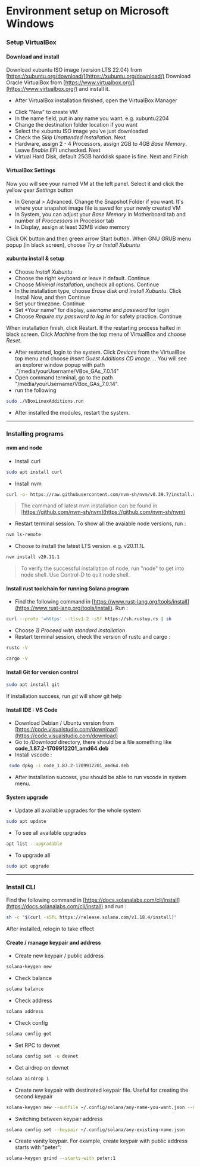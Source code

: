 # Environment setup on Microsoft Windows
### Setup VirtualBox
#### Download and install
Download xubuntu ISO image (version LTS 22.04) from [https://xubuntu.org/download/](https://xubuntu.org/download/)
Download Oracle VirtualBox from [https://www.virtualbox.org/](https://www.virtualbox.org/) and install it.
- After VirtualBox installation finished, open the VirtualBox Manager
<!-- ![VirtualBox](https://drive.google.com/file/d/1GLH0jaOVHXgdyFN_19wY3Fckqxxe_9FL/view?usp=sharing) -->
- Click "New" to create VM
- In the name field, put in any name you want. e.g. xubuntu2204
- Change the destination folder location if you want
- Select the xubuntu ISO image you've just downloaded
- Check the *Skip Unattended Installation*. Next
- Hardware, assign 2 - 4 Processors, assign 2GB to 4GB *Base Memory*. Leave *Enable EFI* unchecked. Next
- Virtual Hard Disk, default 25GB harddisk space is fine. Next and Finish

#### VirtualBox Settings
Now you will see your named VM at the left panel. Select it and click the yellow gear *Settings* button
- In General > Advanced. Change the Snapshot Folder if you want. It's where your snapshot image file is saved for your newly created VM
- In System, you can adjust your *Base Memory* in Motherboard tab and number of *Proccessors* in Processor tab
- In Display, assign at least 32MB video memory

Click OK button and then green arrow Start button.
When GNU GRUB menu popup (in black screen), choose *Try or Install Xubuntu*

#### xubuntu install & setup
- Choose *Install Xubuntu*
- Choose the right keyboard or leave it default. Continue
- Choose *Minimal installation*, uncheck all options. Continue
- In the installation type, choose *Erase disk and install Xubuntu*. Click Install Now, and then Continue
- Set your timezone. Continue
- Set *Your name" for display, *username* and *password* for login
- Choose *Require my password to log in* for safety practice. Continue

When installation finish, click Restart. If the restarting process halted in black screen. Click *Machine* from the top menu of VirtualBox and choose *Reset*.

- After restarted, login to the system. Click *Devices* from the VirtualBox top menu and choose *Insert Guest Additions CD image...*. You will see an explorer window popup with path ."/media/yourUsername/VBox_GAs_7.0.14"
- Open command terminal, go to the path "/media/yourUsername/VBox_GAs_7.0.14".
- run the following
```sh
sudo ./VBoxLinuxAdditions.run
```
- After installed the modules, restart the system.
---
### Installing programs
#### nvm and node
- Install curl
```sh
sudo apt install curl
```
- Install nvm
```sh
curl -o- https://raw.githubusercontent.com/nvm-sh/nvm/v0.39.7/install.sh | bash
```
>The command of latest nvm installation can be found in [https://github.com/nvm-sh/nvm](https://github.com/nvm-sh/nvm)

- Restart terminal session. To show all the avaiable node versions, run :
```sh
nvm ls-remote
```
- Choose to install the latest LTS version. e.g. v20.11.1L
```sh
nvm install v20.11.1
```
>To verify the successful installation of node, run "node" to get into node shell. Use Control-D to quit node shell.
#### Install rust toolchain for running Solana program
- Find the following command in [https://www.rust-lang.org/tools/install](https://www.rust-lang.org/tools/install). Run :
```sh
curl --proto '=https' --tlsv1.2 -sSf https://sh.rustup.rs | sh
```
- Choose *1) Proceed with standard installation*
- Restart terminal session, check the version of rustc and cargo :
```sh
rustc -V
```
```sh
cargo -V
```
#### Install Git for version control
```sh
sudo apt install git
```
If installation success, run *git* will show git help
#### Install IDE : VS Code
- Download Debian / Ubuntu version from [https://code.visualstudio.com/download](https://code.visualstudio.com/download)
- Go to */Download* directory, there should be a file something like **code_1.87.2-1709912201_amd64.deb**
- Install vscode :
```sh
 sudo dpkg -i code_1.87.2-1709912201_amd64.deb
 ```
- After installation success, you should be able to run vscode in system menu.
#### System upgrade
- Update all available upgrades for the whole system
```sh
sudo apt update
```
- To see all available upgrades
```sh
apt list --upgradable
```
- To upgrade all
```sh
sudo apt upgrade
```
---
### Install CLI
Find the following command in [https://docs.solanalabs.com/cli/install](https://docs.solanalabs.com/cli/install) and run :
```sh
sh -c "$(curl -sSfL https://release.solana.com/v1.18.4/install)"
```
After installed, relogin to take effect
#### Create / manage keypair and address
- Create new keypair / public address
```sh
solana-keygen new
```
- Check balance
```sh
solana balance
```
- Check address
```sh
solana address
```
- Check config
```sh
solana config get
```
- Set RPC to devnet
```sh
solana config set -u devnet
```
- Get airdrop on devnet
```sh
solana airdrop 1
```
- Create new keypair with destinated keypair file. Useful for creating the second keypair
```sh
solana-keygen new --outfile ~/.config/solana/any-name-you-want.json --no-passphrase
```
- Switching between keypair address
```sh
solana config set --keypair ~/.config/solana/any-existing-name.json
```
- Create vanity keypair. For example, create keypair with public address starts with "peter":
```sh
solana-keygen grind --starts-with peter:1
```
